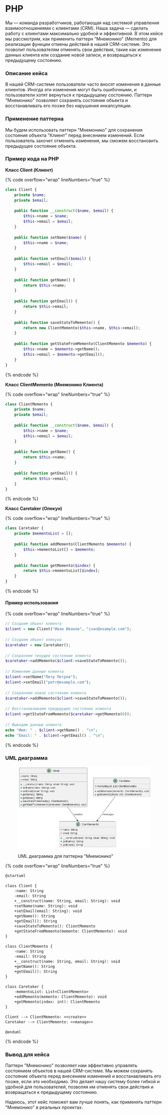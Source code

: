# PHP

Мы — команда разработчиков, работающая над системой управления взаимоотношениями с клиентами (CRM). Наша задача — сделать работу с клиентами максимально удобной и эффективной. В этом кейсе мы рассмотрим, как применить паттерн "Мнемонико" (Memento) для реализации функции отмены действий в нашей CRM-системе. Это позволит пользователям отменять свои действия, такие как изменение данных клиента или создание новой записи, и возвращаться к предыдущему состоянию.

### Описание кейса

В нашей CRM-системе пользователи часто вносят изменения в данные клиентов. Иногда эти изменения могут быть ошибочными, и пользователи хотят вернуться к предыдущему состоянию. Паттерн "Мнемонико" позволяет сохранять состояние объекта и восстанавливать его позже без нарушения инкапсуляции.

### Применение паттерна

Мы будем использовать паттерн "Мнемонико" для сохранения состояния объекта "Клиент" перед внесением изменений. Если пользователь захочет отменить изменения, мы сможем восстановить предыдущее состояние объекта.

### Пример кода на PHP

**Класс Client (Клиент)**

{% code overflow="wrap" lineNumbers="true" %}
```php
class Client {
    private $name;
    private $email;

    public function __construct($name, $email) {
        $this->name = $name;
        $this->email = $email;
    }

    public function setName($name) {
        $this->name = $name;
    }

    public function setEmail($email) {
        $this->email = $email;
    }

    public function getName() {
        return $this->name;
    }

    public function getEmail() {
        return $this->email;
    }

    public function saveStateToMemento() {
        return new ClientMemento($this->name, $this->email);
    }

    public function getStateFromMemento(ClientMemento $memento) {
        $this->name = $memento->getName();
        $this->email = $memento->getEmail();
    }
}
```
{% endcode %}

**Класс ClientMemento (Мнемонико Клиента)**

{% code overflow="wrap" lineNumbers="true" %}
```php
class ClientMemento {
    private $name;
    private $email;

    public function __construct($name, $email) {
        $this->name = $name;
        $this->email = $email;
    }

    public function getName() {
        return $this->name;
    }

    public function getEmail() {
        return $this->email;
    }
}
```
{% endcode %}

**Класс Caretaker (Опекун)**

{% code overflow="wrap" lineNumbers="true" %}
```php
class Caretaker {
    private $mementoList = [];

    public function addMemento(ClientMemento $memento) {
        $this->mementoList[] = $memento;
    }

    public function getMemento($index) {
        return $this->mementoList[$index];
    }
}
```
{% endcode %}

#### Пример использования

{% code overflow="wrap" lineNumbers="true" %}
```php
// Создаем объект клиента
$client = new Client("Иван Иванов", "ivan@example.com");

// Создаем объект опекуна
$caretaker = new Caretaker();

// Сохраняем текущее состояние клиента
$caretaker->addMemento($client->saveStateToMemento());

// Изменяем данные клиента
$client->setName("Петр Петров");
$client->setEmail("petr@example.com");

// Сохраняем новое состояние клиента
$caretaker->addMemento($client->saveStateToMemento());

// Восстанавливаем предыдущее состояние клиента
$client->getStateFromMemento($caretaker->getMemento(0));

// Выводим данные клиента
echo "Имя: " . $client->getName() . "\n";
echo "Email: " . $client->getEmail() . "\n";
```
{% endcode %}

### UML диаграмма

<figure><img src="../../../../../.gitbook/assets/image.png" alt=""><figcaption><p>UML диаграмма для паттерна "Мнемонико"</p></figcaption></figure>

{% code overflow="wrap" lineNumbers="true" %}
```plantuml
@startuml

class Client {
    -name: String
    -email: String
    +__construct(name: String, email: String): void
    +setName(name: String): void
    +setEmail(email: String): void
    +getName(): String
    +getEmail(): String
    +saveStateToMemento(): ClientMemento
    +getStateFromMemento(memento: ClientMemento): void
}

class ClientMemento {
    -name: String
    -email: String
    +__construct(name: String, email: String): void
    +getName(): String
    +getEmail(): String
}

class Caretaker {
    -mementoList: List<ClientMemento>
    +addMemento(memento: ClientMemento): void
    +getMemento(index: int): ClientMemento
}

Client --> ClientMemento: <<create>>
Caretaker --> ClientMemento: <<manage>>

@enduml
```
{% endcode %}

### Вывод для кейса

Паттерн "Мнемонико" позволяет нам эффективно управлять состоянием объектов в нашей CRM-системе. Мы можем сохранять состояние объекта перед внесением изменений и восстанавливать его позже, если это необходимо. Это делает нашу систему более гибкой и удобной для пользователей, позволяя им отменять свои действия и возвращаться к предыдущему состоянию.

Надеюсь, этот кейс поможет вам лучше понять, как применять паттерн "Мнемонико" в реальных проектах.
